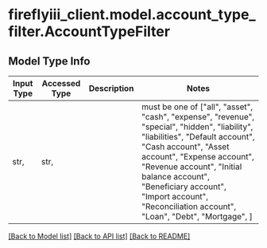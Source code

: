 # fireflyiii_client.model.account_type_filter.AccountTypeFilter

## Model Type Info
Input Type | Accessed Type | Description | Notes
------------ | ------------- | ------------- | -------------
str,  | str,  |  | must be one of ["all", "asset", "cash", "expense", "revenue", "special", "hidden", "liability", "liabilities", "Default account", "Cash account", "Asset account", "Expense account", "Revenue account", "Initial balance account", "Beneficiary account", "Import account", "Reconciliation account", "Loan", "Debt", "Mortgage", ] 

[[Back to Model list]](../../README.md#documentation-for-models) [[Back to API list]](../../README.md#documentation-for-api-endpoints) [[Back to README]](../../README.md)

